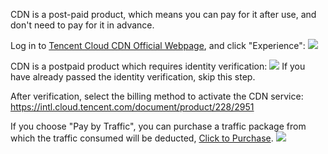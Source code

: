 CDN is a <font col or="red">post-paid product</font>, which means you can pay for it after use, and don't need to pay for it in advance.

Log in to [Tencent Cloud CDN Official Webpage](https://www.qcloud.com/product/cdn.html), and click "Experience":
![](https://mc.qcloudimg.com/static/img/bcea61432dc4ca66f5287a42264c4a59/1.png)

CDN is a postpaid product which requires identity verification:
![](https://mc.qcloudimg.com/static/img/9edd00a6dc99368b1a4c1bbe1b111dcc/2.png)
If you have already passed the identity verification, skip this step.

After verification, select the billing method to activate the CDN service:
https://intl.cloud.tencent.com/document/product/228/2951

If you choose "Pay by Traffic", you can purchase a traffic package from which the traffic consumed will be deducted, [Click to Purchase](http://manage.qcloud.com/shoppingcart/shop.php?tab=cdn).
![](//mc.qcloudimg.com/static/img/1c03a50e58d3f7081ed4f7ef77f88a99/image.png)
